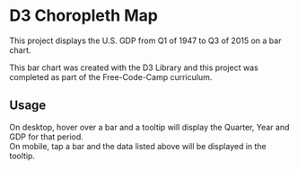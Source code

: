 <!-- TITLE/ -->
<h1>D3 Choropleth Map</h1>
<!-- /TITLE -->

<!-- DESCRIPTION/ -->
This project displays the U.S. GDP from Q1 of 1947 to Q3 of 2015 on a bar chart.

This bar chart was created with the D3 Library and this project was completed as part of the Free-Code-Camp curriculum.
<!-- /DESCRIPTION -->

<!-- Usage/ -->
<h2>Usage</h2>
On desktop, hover over a bar and a tooltip will display the Quarter, Year and GDP for that period.
<br />
On mobile, tap a bar and the data listed above will be displayed in the tooltip.
<!-- /Usage -->
